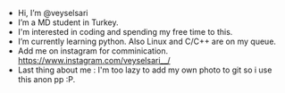 - Hi, I’m @veyselsari
- I’m a MD student in Turkey. 
- I'm interested in coding and spending my free time to this.
- I’m currently learning python. Also Linux and C/C++ are on my queue.
- Add me on instagram for comminication. https://www.instagram.com/veyselsari__/
- Last thing about me : I'm too lazy to add my own photo to git so i use this anon pp :P.
